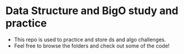 # Data Structure and BigO study and practice

- This repo is used to practice and store ds and algo challenges.
- Feel free to browse the folders and check out some of the code!
